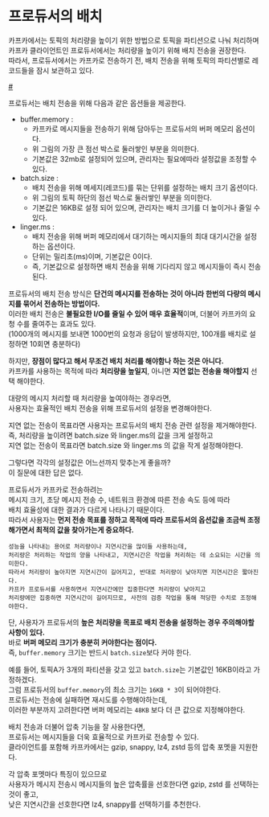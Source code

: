 # 프로듀서의 배치 

카프카에서는 토픽의 처리량을 높이기 위한 방법으로 토픽을 파티션으로 나눠 처리하며     
카프카 클라이언트인 프로듀서에서는 처리량을 높이기 위해 배치 전송을 권장한다.     
따라서, 프로듀서에서는 카프카로 전송하기 전, 배치 전송을 위해 토픽의 파티션별로 레코드들을 잠시 보관하고 있다.    
  
[#](#)  
  
프로듀서는 배치 전송을 위해 다음과 같은 옵션들을 제공한다.    

* buffer.memory : 
    * 카프카로 메시지들을 전송하기 위해 담아두는 프로듀서의 버퍼 메모리 옵션이다.    
    * 위 그림의 가장 큰 점선 박스로 둘러쌓인 부분을 의미한다.   
    * 기본값은 32mb로 설정되어 있으며, 관리자는 필요에따라 설정값을 조정할 수 있다.   
* batch.size :
    * 배치 전송을 위해 메세지(레코드)를 묶는 단위를 설정하는 배치 크기 옵션이다.        
    * 위 그림의 토픽 하단의 점선 박스로 둘러쌓인 부분을 의미한다.     
    * 기본값은 16KB로 설정 되어 있으며, 관리자는 배치 크기를 더 높이거나 줄일 수 있다.  
* linger.ms : 
    * 배치 전송을 위해 버퍼 메모리에서 대기하는 메시지들의 최대 대기시간을 설정하는 옵션이다.  
    * 단위는 밀리초(ms)이며, 기본값은 0이다.      
    * 즉, 기본값으로 설정하면 배치 전송을 위해 기다리지 않고 메시지들이 즉시 전송된다.   

프로듀서의 배치 전송 방식은 **단건의 메시지를 전송하는 것이 아니라 한번의 다량의 메시지를 묶어서 전송하는 방법이다.**       
이러한 배치 전송은 **불필요한 I/O를 줄일 수 있어 매우 효율적**이며, 더불어 카프카의 요청 수를 줄여주는 효과도 있다.       
(1000개의 메시지를 보내면 1000번의 요청과 응답이 발생하지만, 100개를 배치로 설정하면 10회면 충분하다)    
    
하지만, **장점이 많다고 해서 무조건 배치 처리를 해야함나 하는 것은 아니다.**         
카프카를 사용하는 목적에 따라 **처리량을 높일지**, 아니면 **지연 없는 전송을 해야할지** 선택 해야한다.       
   
대량의 메시지 처리할 때 처리량을 높여야하는 경우라면,   
사용자는 효율적인 배치 전송을 위해 프로듀서의 설정을 변경해야한다.       
    
지연 없는 전송이 목표라면 사용자는 프로듀서의 배치 전송 관련 설정을 제거해야한다.      
즉, 처리량을 높이려면 batch.size 와 linger.ms의 값을 크게 설정하고     
지연 없는 전송이 목표라면 batch.size 와 linger.ms 의 값을 작게 설정해야한다.    
  
그렇다면 각각의 설정값은 어느선까지 맞추는게 좋을까?    
이 질문에 대한 답은 없다.   
     
프로듀서가 카프카로 전송하려는  
메시지 크기, 초당 메시지 전송 수, 네트워크 환경에 따른 전송 속도 등에 따라        
배치 효율성에 대한 결과가 다르게 나타나기 때문이다.   
따라서 사용자는 **먼저 전송 목표를 정하고 목적에 따라 프로듀서의 옵션값을 조금씩 조정해가면서 최적의 값을 찾아가는게 중요하다.**   

``` 
성능을 나타내는 용어로 처리량이나 지연시간을 많이들 사용하는데,         
처리량은 처리하는 작업의 양을 나타내고, 지연시간은 작업을 처리하는 데 소요되는 시간을 의미한다.        
따라서 처리량이 높아지면 지연시간이 길어지고, 반대로 처리량이 낮아지면 지연시간은 짧아진다.      
카프카 프로듀서를 사용하면서 지연시간에만 집중한다면 처리량이 낮아지고      
처리량에만 집중하면 지연시간이 길어지므로, 사전의 검증 작업을 통해 적당한 수치로 조정해야한다.   
```

단, 사용자가 프로듀서의 **높은 처리량을 목표로 배치 전송을 설정하는 경우 주의해야할 사항이 있다.**    
바로 **버퍼 메모리 크기가 충분히 커야한다는 점이다.**          
즉, `buffer.memory` 크기는 반드시 `batch.size`보다 커야 한다.      
    
예를 들어, 토픽A가 3개의 파티션을 갖고 있고 `batch.size`는 기본값인 16KB이라고 가정하겠다.       
그럼 프로듀서의 `buffer.memory`의 최소 크기는 `16KB * 3`이 되어야한다.      
프로듀서는 전송에 실패하면 재시도를 수행해야하는데,   
이러한 부분까지 고려한다면 버퍼 메모리는 `48KB` 보다 더 큰 값으로 지정해야한다.   
      
배치 전송과 더불어 압축 기능을 잘 사용한다면,           
프로듀서는 메시지들을 더욱 효율적으로 카프카로 전송할 수 있다.             
클라이언트를 포함해 카프카에서는 gzip, snappy, lz4, zstd 등의 압축 포멧을 지원한다.       
    
각 압축 포멧마다 특징이 있으므로     
사용자가 메시지 전송시 메시지들의 높은 압축률을 선호한다면 gzip, zstd 를 선택하는 것이 좋고,    
낮은 지연시간을 선호한다면 lz4, snappy를 선택하기를 추천한다.   

